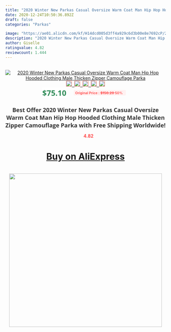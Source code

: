 ```yaml
---
title: "2020 Winter New Parkas Casual Oversize Warm Coat Man Hip Hop Hooded Clothing Male Thicken Zipper Camouflage Parka"
date: 2020-12-24T10:50:36.892Z
draft: false
categories: "Parkas"

image: "https://ae01.alicdn.com/kf/H14dcd005d3ff4a929c6d3b00e8e7692cP/2020-Winter-New-Parkas-Casual-Oversize-Warm-Coat-Man-Hip-Hop-Hooded-Clothing-Male-Thicken-Zipper.jpg"
description: "2020 Winter New Parkas Casual Oversize Warm Coat Man Hip Hop Hooded Clothing Male Thicken Zipper Camouflage Parka"
author: Giselle
ratingvalue: 4.82
reviewcount: 1.444
---
```

<br>
<div style="text-align: center;">
<a href="https://s.click.aliexpress.com/e/_AAeXk1" target="_blank" rel="nofollow noopener noreferrer"><img alt="2020 Winter New Parkas Casual Oversize Warm Coat Man Hip Hop Hooded Clothing Male Thicken Zipper Camouflage Parka" class="magnifier-image" src="https://ae01.alicdn.com/kf/H14dcd005d3ff4a929c6d3b00e8e7692cP/2020-Winter-New-Parkas-Casual-Oversize-Warm-Coat-Man-Hip-Hop-Hooded-Clothing-Male-Thicken-Zipper.jpg_640x640.jpg">
<br>
<img style="border:1px solid salmon" src="https://ae01.alicdn.com/kf/H14dcd005d3ff4a929c6d3b00e8e7692cP/2020-Winter-New-Parkas-Casual-Oversize-Warm-Coat-Man-Hip-Hop-Hooded-Clothing-Male-Thicken-Zipper.jpg_120x120.jpg">&nbsp;&nbsp;<img style="border:1px solid salmon" src="https://ae01.alicdn.com/kf/H31d9f6fceb234d13a6cd9fb87a3320c1p/2020-Winter-New-Parkas-Casual-Oversize-Warm-Coat-Man-Hip-Hop-Hooded-Clothing-Male-Thicken-Zipper.jpg_120x120.jpg">&nbsp;&nbsp;<img style="border:1px solid salmon" src="https://ae01.alicdn.com/kf/H1c36a6d3309f46e1b9f6fe1efde879d1S/2020-Winter-New-Parkas-Casual-Oversize-Warm-Coat-Man-Hip-Hop-Hooded-Clothing-Male-Thicken-Zipper.jpg_120x120.jpg">&nbsp;&nbsp;<img style="border:1px solid salmon" src="https://ae01.alicdn.com/kf/H36666995b44c4b898dde15bf4a066d6eN/2020-Winter-New-Parkas-Casual-Oversize-Warm-Coat-Man-Hip-Hop-Hooded-Clothing-Male-Thicken-Zipper.jpg_120x120.jpg">&nbsp;&nbsp;<img style="border:1px solid salmon" src="https://ae01.alicdn.com/kf/Hbb4d4d3f0a5c402d84e0d6b176809cacz/2020-Winter-New-Parkas-Casual-Oversize-Warm-Coat-Man-Hip-Hop-Hooded-Clothing-Male-Thicken-Zipper.jpg_120x120.jpg"></a></div><br0>
<div style="text-align: center;"><span style="background-color: white; border: 0px; box-sizing: border-box; color: seagreen; display: inline-block; font-family: &quot;open sans&quot; , &quot;arial&quot; , &quot;helvetica&quot; , sans-serif , &quot;heiti&quot;; font-size: 24px; font-stretch: inherit; font-weight: 700; line-height: inherit; margin: 0px 10px 0px 0px; padding: 0px; vertical-align: middle;">$75.10 </span>
<span style="background: rgb(255 , 241 , 241); border-radius: 3px; border: 0px; box-sizing: border-box; color: #ff4747; display: inline-block; font-family: inherit; font-size: 12px; font-stretch: inherit; font-style: inherit; font-variant: inherit; font-weight: 600; line-height: inherit; margin: 0px; padding: 2px 5px; transform: scale(0.9); vertical-align: middle;">Original Price : <b style="text-decoration: line-through;">$150.20 </b> 50%&nbsp;&nbsp;</span></div>
<h1 style="color: #333333; display: inline-block; font-family: &quot;open sans&quot; , &quot;arial&quot; , &quot;helvetica&quot; , sans-serif , &quot;heiti&quot;; font-size: 18px; font-stretch: inherit; font-weight: 700; text-align: center;">Best Offer 2020 Winter New Parkas Casual Oversize Warm Coat Man Hip Hop Hooded Clothing Male Thicken Zipper Camouflage Parka with Free Shipping Worldwide!</h1>
<div style="color: #ff4747; text-align: center;">
<img src="https://4.bp.blogspot.com/-M0ZcTcb-5uY/XleCXlxnR4I/AAAAAAAAAEc/OrjgMkXV1oMQFaCRZj5HQwOCBcu3w1FegCPcBGAYYCw/s1600/star.png" style="height: 15px;">&nbsp;<b>4.82</b></div>
<div class="button_cont" align="center"><a class="buynow_a" href="https://s.click.aliexpress.com/e/_AAeXk1" target="_blank" rel="nofollow noopener noreferrer"><H1>Buy on AliExpress</H1></a></div><br>
<div class="separator" style="clear: both; text-align: center;">
<img src="https://lh3.googleusercontent.com/-pTy5HemUv9M/XlePHvY0dAI/AAAAAAAAAE4/0nX5iRUoIWY8eMW9Dpxeirr157OZliDIgCLcBGAsYHQ/s1600/badge.gif" width="480">
</div>
